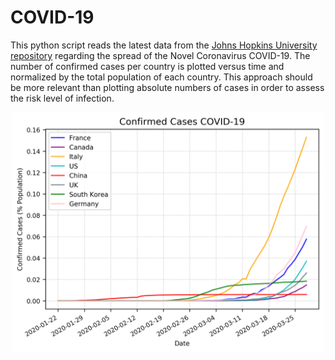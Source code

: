 # COVID-19
This python script reads the latest data from the [Johns Hopkins University repository](https://github.com/CSSEGISandData/COVID-19) regarding the spread of the Novel Coronavirus COVID-19.
The number of confirmed cases per country is plotted versus time and normalized by the total population of each country. This approach should be more relevant than plotting absolute numbers of cases in order to assess the risk level of infection.

<p align="center">
  <img src="https://github.com/tim-klein/COVID-19/blob/master/images/Covid19.png" width="500"></div>
</p>
